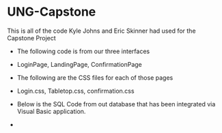 # UNG-Capstone
This is all of the code Kyle Johns and Eric Skinner had used for the Capstone Project
* The following code is from our three interfaces
- LoginPage, LandingPage, ConfirmationPage
* The following are the CSS files for each of those pages
- Login.css, Tabletop.css, confirmation.css

* Below is the SQL Code from out database that has been integrated via Visual Basic application. 
- 
